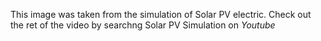 This image was taken from the simulation of Solar PV electric. 
Check out the ret of the video by searchng Solar PV Simulation on *Youtube*
